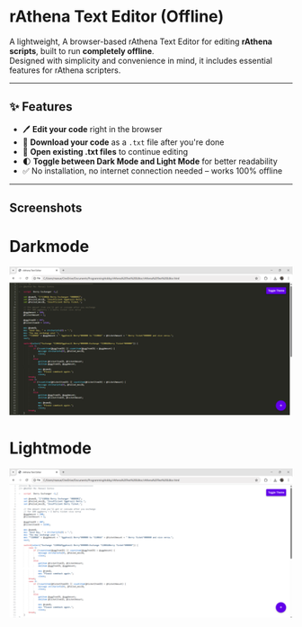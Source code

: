 # rAthena Text Editor (Offline)

A lightweight, A browser-based rAthena Text Editor for editing **rAthena scripts**, built to run **completely offline**.  
Designed with simplicity and convenience in mind, it includes essential features for rAthena scripters.

---

## ✨ Features

- 🖊️ **Edit your code** right in the browser
- 💾 **Download your code** as a `.txt` file after you're done
- 📂 **Open existing .txt files** to continue editing
- 🌓 **Toggle between Dark Mode and Light Mode** for better readability
- ✅ No installation, no internet connection needed – works 100% offline

---

## Screenshots
# Darkmode
![Img](https://github.com/Manuuuu21/rAthena-Text-Editor/blob/main/library/darkmode.png)
# Lightmode
![Img](https://github.com/Manuuuu21/rAthena-Text-Editor/blob/main/library/lightmode.png)
